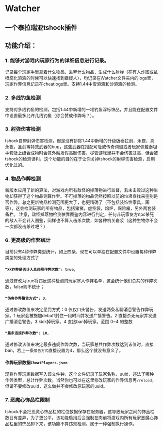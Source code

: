 # Watcher
## 一个泰拉瑞亚tshock插件

## 功能介绍：

### 1. 能够对游戏内玩家行为的详细信息进行记录。
记录每个玩家手里拿着什么物品、丢弃什么物品、生成什么射弹（在有人炸图或乱喷腐化溶液的时候可以快速找到嫌疑人），均记录在Watcher文件夹内的logs里，玩家作弊信息记录在cheatlogs里。支持1.44中雪溶液和沙溶液的检测。

### 2. 多线钓鱼检测
支持对多线钓鱼的检测，包括1.44中新增的一堆钓鱼浮标饰品，并且能在配置文件中设置最多允许几线钓鱼（你会赞成作弊吗？）。

### 3. 射弹伤害检测
tshock自带射弹伤害检测，但是没有排除1.44中新增的升级版泰拉剑，永夜，真永夜，圣剑等特效武器的bug，这些武器在搭配可耻或传奇词缀或者玩家佩戴泰坦手套及上级合成物时会意外触发假高额伤害，尽管游戏里并不会伤害过高，但会被tshock的检测误判，这个功能的目的在于让你关掉tshock的射弹伤害检测，启用优化过的。

### 4. 物品作弊检测
新版本应用了新的算法，对游戏内所有敌怪的掉落物进行监督，若未击败过这种生物却获得了这个物品则算作弊。不可掉落的物品仍然按照以前的垃圾查找来鉴别是否作弊，总之更新物品检测范围更大了，也更精确了（不包括装饰性家具，画等），这会检测玩家的所有物品，包括猪猪，虚空袋，熔炉，保险箱，另外两套装备栏。
注意，敌怪掉落物检测依靠图鉴内容进行判定，任何非玩家友方npc杀死的敌人不会计入图鉴，同样也不算入击杀次数，如各种机关岩浆（这种生物你不会一次都没击杀过吧？）


### 6. 更高级的作弊统计
目前只有4钟作弊类型统计，如上四条，现在可以单独在配置文件中设置每种作弊类型的处理方式了
#### `"XX作弊是否计入总违规作弊次数": true,`
通过修改为true将违反这种检测的玩家塞入作弊名单，这会统计他们总共的作弊次数，false则不统计；
#### `"伤害作弊警告方式": 3,`
通过修改数值来决定惩罚方式：0 仅仅口头警告，发送两条私聊消息警告作弊玩家。1 玩家会被施加debuff封住一段时间并发送广播警告。2 直接杀死玩家并发送广播消息警告。3 kick掉玩家。4 直接ban掉玩家。范围 0~4 的整数
#### `"最多违规作弊次数": 10,`
通过修改该值来决定最多违规作弊次数，当玩家总共作弊次数达到该值时，直接ban，若上一条`警告方式`直接设置为4，那么这个就没有意义了。
#### 作弊玩家数据`CheatPlayers.json`
现将作弊玩家数据写入该文件钟，这个文件记录了玩家名称，uuid，违法了哪种作弊类型，总计作弊次数。当然你也可以在这里修改玩家的作弊信息再`/reload`，但请不要修改uuid，这么做并不会修改原玩家的uuid。

### 7. 恶魔心饰品栏限制
tshock不会把恶魔心饰品栏的栏位数据保存在服务器，这导致玩家之间的饰品栏数目有差异，为了更公平，该功能启用后会强制在肉前将游戏内所有玩家恶魔心饰品栏里的饰品卸下来，该功能不算违规检测，属于一种强制执行操作。
